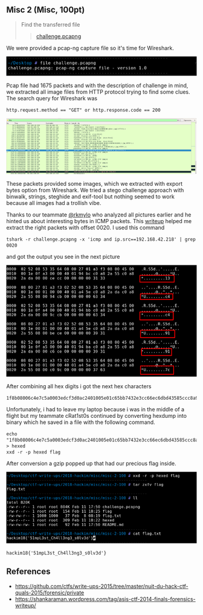 ## Misc 2 (Misc, 100pt)

>Find the transferred file
>> [challenge.pcapng](challenge.pcapng)

We were provided a pcap-ng capture file so it's time for Wireshark.

![](images/pcapng.png)

Pcap file had 1675 packets and with the description of challenge in mind, we extracted all image files from HTTP protocol trying to find some clues. The search query for Wireshark was 
```
http.request.method == "GET" or http.response.code == 200
```

![](images/http.png)

These packets provided some images, which we extracted with export bytes option from Wireshark.
We tried a stego challenge approach with binwalk, strings, steghide and exif-tool but nothing seemed to work because all images had a trollish vibe.

Thanks to our teammate [@rkmylo](https://github.com/rkmylo) who analyzed all pictures earlier and he hinted us about interesting bytes in ICMP packets.
This [writeup](https://github.com/ctfs/write-ups-2015/tree/master/nuit-du-hack-ctf-quals-2015/forensic/private) helped me extract the right packets with offset 0020. I used this command 
```
tshark -r challenge.pcapng -x 'icmp and ip.src==192.168.42.218' | grep 0020
```
and got the output you see in the next picture

![](images/icmp.png)

After combining all hex digits i got the next hex characters

```
1f8b08006c4e7c5a0003edcf3d0ac2401005e01c65bb7432e3cc66ec6dbd43585ccc8a9b20d94910c4bb1bf0070bc1c620c27ecd2be6156f76d1350b3d69312300a82a3653a25878cd3bb6066949022c48620059080a03738e7a1892ba7e9a12d07beab41f24bced7dbadf3e31cffc13c16d0ffb1657e7d2627bdc50d27a1d3846ea1aaa13c4917c79f9f5c82ccbb2ecebae8be834d800080000
```

Unfortunately, i had to leave my laptop because i was in the middle of a flight but my teammate cRat1st0s continued by converting hexdump into binary which he saved in a file with the following command.

```
echo "1f8b08006c4e7c5a0003edcf3d0ac2401005e01c65bb7432e3cc66ec6dbd43585ccc8a9b20d94910c4bb1bf0070bc1c620c27ecd2be6156f76d1350b3d69312300a82a3653a25878cd3bb6066949022c48620059080a03738e7a1892ba7e9a12d07beab41f24bced7dbadf3e31cffc13c16d0ffb1657e7d2627bdc50d27a1d3846ea1aaa13c4917c79f9f5c82ccbb2ecebae8be834d800080000" > hexed
xxd -r -p hexed flag
```

After conversion a gzip popped up that had our precious flag inside.

![](images/flag.png)

```
hackim18{'51mpL3st_Ch4ll3ng3_s0lv3d'}
```

## References
* https://github.com/ctfs/write-ups-2015/tree/master/nuit-du-hack-ctf-quals-2015/forensic/private
* https://shankaraman.wordpress.com/tag/asis-ctf-2014-finals-forensics-writeup/